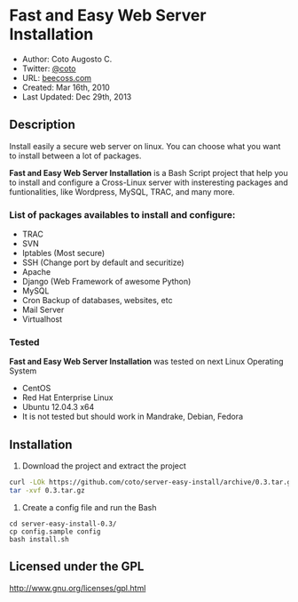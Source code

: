 # Fast and Easy Web Server Installation
 
- Author: Coto Augosto C.
- Twitter: [@coto]
- URL: [beecoss.com]
- Created: Mar 16th, 2010
- Last Updated: Dec 29th, 2013

## Description
Install easily a secure web server on linux. You can choose what you want to install between a lot of packages.

**Fast and Easy Web Server Installation** is a Bash Script project that help you to install and configure a Cross-Linux server with insteresting packages and funtionalities, like Wordpress, MySQL, TRAC, and many more.

### List of packages availables to install and configure:

 * TRAC
 * SVN
 * Iptables (Most secure)
 * SSH (Change port by default and securitize)
 * Apache
 * Django (Web Framework of awesome Python)
 * MySQL
 * Cron Backup of databases, websites, etc
 * Mail Server
 * Virtualhost

### Tested
**Fast and Easy Web Server Installation** was tested on next Linux Operating System
 
 * CentOS
 * Red Hat Enterprise Linux 
 * Ubuntu 12.04.3 x64
 * It is not tested but should work in Mandrake, Debian, Fedora

## Installation

 1. Download the project and extract the project

 ```sh
 curl -LOk https://github.com/coto/server-easy-install/archive/0.3.tar.gz
 tar -xvf 0.3.tar.gz
 ```

 1. Create a config file and run the Bash

 ```
 cd server-easy-install-0.3/
 cp config.sample config
 bash install.sh
 ```

## Licensed under the GPL
http://www.gnu.org/licenses/gpl.html

[@coto]:http://twitter.com/coto
[beecoss.com]:http://www.beecoss.com
 	
